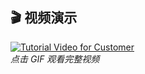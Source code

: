 ## 🎬 视频演示  
[![Tutorial Video for Customer](https://media.giphy.com/media/v1.Y2lkPTc5MGI3NjExcDhyN2VkZG5mZ3B2eW4ycmVqY2VlbmJqY2N6d2VtZ2J6eGZzZyZlcD12MV9pbnRlcm5hbF9naWZfYnlfaWQmY3Q9Zw/your-gif-id/giphy.gif)](https://youtu.be/ntmigyAXiEk)  
*点击 GIF 观看完整视频*
